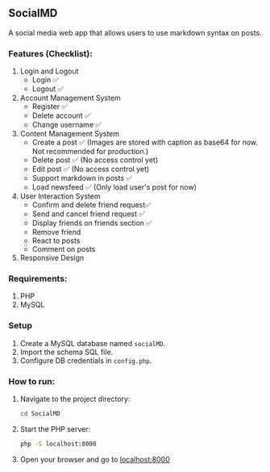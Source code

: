 ## SocialMD
A social media web app that allows users to use markdown syntax on posts.

### Features (Checklist):
1. Login and Logout
   - Login ✅
   - Logout ✅
2. Account Management System
   - Register ✅
   - Delete account ✅
   - Change username ✅
3. Content Management System
   - Create a post ✅ (Images are stored with caption as base64 for now. Not recommended for production.)
   - Delete post ✅ (No access control yet)
   - Edit post ✅ (No access control yet)
   - Support markdown in posts ✅
   - Load newsfeed ✅ (Only load user's post for now)
4. User Interaction System
   - Confirm and delete friend request✅
   - Send and cancel friend request ✅
   - Display friends on friends section ✅
   - Remove friend 
   - React to posts
   - Comment on posts
5. Responsive Design

### Requirements:
1. PHP
2. MySQL

### Setup
1. Create a MySQL database named `socialMD`.
2. Import the schema SQL file.
3. Configure DB credentials in `config.php`.

### How to run:
1. Navigate to the project directory:
   ```bash
   cd SocialMD
   ```
2. Start the PHP server:
   ```bash
   php -S localhost:8000
   ```
3. Open your browser and go to [localhost:8000](http://localhost:8000)
